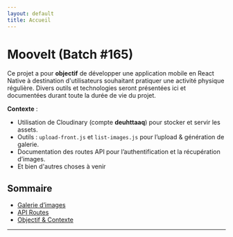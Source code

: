 ```yaml
---
layout: default
title: Accueil
---
```


# MooveIt (Batch #165)

<div class="content-center" markdown="1">

Ce projet a pour **objectif** de développer une application mobile en React Native à destination d'utilisateurs souhaitant pratiquer une activité physique régulière.
Divers outils et technologies seront présentées ici et documentées durant toute la durée de vie du projet.

**Contexte** :

- Utilisation de Cloudinary (compte **deuhttaaq**) pour stocker et servir les assets.
- Outils : `upload-front.js` et `list-images.js` pour l’upload & génération de galerie.
- Documentation des routes API pour l’authentification et la récupération d’images.
- Et bien d'autres choses à venir

</div>

## Sommaire

- [Galerie d’images](images-gallery.html)
- [API Routes](routes.html)
- [Objectif & Contexte](#projet-fin-de-batch)

---

